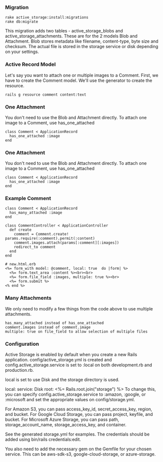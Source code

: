 ### Migration

```shell
rake active_storage:install:migrations
rake db:migrate
```
This migration adds two tables - active_storage_blobs and active_storage_attachments. These are for the 2 models Blob and Attachment. Blob stores metadata like filename, content-type, byte size and checksum. The actual file is stored in the storage service or disk depending on your settings.

### Active Record Model

Let's say you want to attach one or multiple images to a Comment. First, we have to create the Comment model. We'll use the generator to create the resource.

```shell
rails g resource comment content:text
```

### One Attachment
You don't need to use the Blob and Attachment directly. To attach one image to a Comment, use has_one_attached

```shell
class Comment < ApplicationRecord
  has_one_attached :image
end
```

### One Attachment
You don't need to use the Blob and Attachment directly. To attach one image to a Comment, use has_one_attached

```shell
class Comment < ApplicationRecord
  has_one_attached :image
end
```

### Example Comment

```shell
class Comment < ApplicationRecord
  has_many_attached :image
end
```

```shell
class CommentController < ApplicationController
  def create
    comment = Comment.create! params.require(:comment).permit(:content)
    comment.images.attach(params[:comment][:images])
    redirect_to comment    
  end
end
```

```shell
# new.html.erb
<%= form_with model: @comment, local: true  do |form| %>
  <%= form.text_area :content %><br><br>
  <%= form.file_field :images, multiple: true %><br>
  <%= form.submit %>
<% end %>
```

### Many Attachments
We only need to modify a few things from the code above to use multiple attachments.

```shell
has_many_attached instead of has_one_attached
comment.images instead of comment.image
multiple: true on file_field to allow selection of multiple files
```

### Configuration
Active Storage is enabled by default when you create a new Rails application. config/active_storage.yml is created and config.active_storage.service is set to :local on both development.rb and production.rb.

local is set to use Disk and the storage directory is used.

local:
  service: Disk
  root: <%= Rails.root.join("storage") %>
To change this, you can specify config.active_storage.service to :amazon, :google, or :microsoft and set the appropriate values on config/storage.yml.

For Amazon S3, you can pass access_key_id, secret_access_key, region, and bucket. For Google Cloud Storage, you can pass project, keyfile, and bucket. For Microsoft Azure Storage, you can pass path, storage_account_name, storage_access_key, and container.

See the generated storage.yml for examples. The credentials should be added using bin/rails credentials:edit.

You also need to add the necessary gem on the Gemfile for your chosen service. This can be aws-sdk-s3, google-cloud-storage, or azure-storage.

